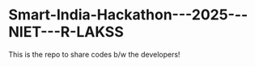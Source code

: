 # Smart-India-Hackathon---2025---NIET---R-LAKSS
This is the repo to share codes b/w the developers!
